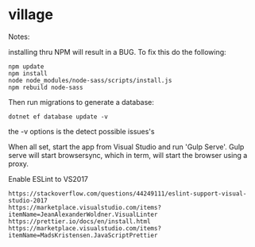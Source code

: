 # village

Notes:

installing thru NPM will result in a BUG. To fix this do the following:
````
npm update
npm install
node node_modules/node-sass/scripts/install.js
npm rebuild node-sass
````

Then run migrations to generate a database:
````
dotnet ef database update -v
````
the -v options is the detect possible issues's

When all set, start the app from Visual Studio and run 'Gulp Serve'.
Gulp serve will start browsersync, which in term, will start the browser using a proxy.

Enable ESLint to VS2017
````
https://stackoverflow.com/questions/44249111/eslint-support-visual-studio-2017
https://marketplace.visualstudio.com/items?itemName=JeanAlexanderWoldner.VisualLinter
https://prettier.io/docs/en/install.html
https://marketplace.visualstudio.com/items?itemName=MadsKristensen.JavaScriptPrettier
````


